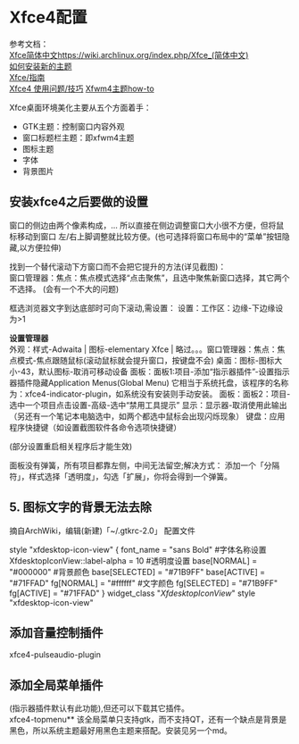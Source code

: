 Xfce4配置
======================

参考文档：  
[Xfce简体中文]()https://wiki.archlinux.org/index.php/Xfce_(简体中文)  
[如何安装新的主题](https://wiki.xfce.org/zh-cn/howto/install_new_themes)  
[Xfce/指南](https://wiki.gentoo.org/wiki/Xfce/Guide/zh-cn)  
[Xfce4 使用问题/技巧](http://tieba.baidu.com/p/3350859248# "不错哦,内容详细简单")
[Xfwm4主题how-to](https://wiki.xfce.org/zh-cn/howto/xfwm4_theme "对理解相关概念有帮助")

Xfce桌面环境美化主要从五个方面着手：  
- GTK主题：控制窗口内容外观
- 窗口标题栏主题：即xfwm4主题
- 图标主题
- 字体
- 背景图片



安装xfce4之后要做的设置
----------------------

窗口的侧边由两个像素构成，... 所以直接在侧边调整窗口大小很不方便，但将鼠标移动到窗口
左/右上脚调整就比较方便。(也可选择将窗口布局中的“菜单”按钮隐藏,以方便拉伸)


找到一个替代滚动下方窗口而不会把它提升的方法(详见截图)：  
窗口管理器：焦点：焦点模式选择“点击聚焦”，且选中聚焦新窗口选择，其它两个不选择。
(会有一个不大的问题)

框选浏览器文字到达底部时可向下滚动,需设置：
设置：工作区：边缘-下边缘设为>1


**设置管理器**    
外观：样式-Adwaita | 图标-elementary Xfce |
略过。。。窗口管理器：焦点：焦点模式-焦点跟随鼠标(滚动鼠标就会提升窗口，按键盘不会)
桌面：图标-图标大小-43，默认图标-取消可移动设备
面板：面板1:项目-添加“指示器插件”-设置指示器插件隐藏Application Menus(Global Menu) 它相当于系统托盘，该程序的名称为：xfce4-indicator-plugin，如系统没有安装则手动安装。
面板：面板2：项目-选中一个项目点击设置-高级-选中“禁用工具提示”
显示：显示器-取消使用此输出（另还有一个笔记本电脑选中，如两个都选中鼠标会出现闪烁现象）
键盘：应用程序快捷键（如设置截图软件各命令选项快捷键）

(部分设置重启相关程序后才能生效)

面板没有弹簧，所有项目都靠左侧，中间无法留空;解决方式：
添加一个「分隔符」，样式选择「透明度」，勾选「扩展」，你将会得到一个弹簧。

## 5. 图标文字的背景无法去除
摘自ArchWiki，编辑(新建)「~/.gtkrc-2.0」 配置文件

style "xfdesktop-icon-view" {
font_name = "sans Bold" #字体名称设置
XfdesktopIconView::label-alpha = 10 #透明度设置
base[NORMAL] = "#000000" #背景颜色
base[SELECTED] = "#71B9FF"
base[ACTIVE] = "#71FFAD"
fg[NORMAL] = "#ffffff" #文字颜色
fg[SELECTED] = "#71B9FF"
fg[ACTIVE] = "#71FFAD" }
widget_class "*XfdesktopIconView*" style "xfdesktop-icon-view"


## 添加音量控制插件

 xfce4-pulseaudio-plugin 


## 添加全局菜单插件
(指示器插件默认有此功能),但还可以下载其它插件。  
xfce4-topmenu** 该全局菜单只支持gtk，而不支持QT，还有一个缺点是背景是黑色，所以系统主题最好用黑色主题来搭配。安装见另一个md。
